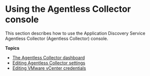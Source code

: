 # Using the Agentless Collector console<a name="agentless-collector-using"></a>

This section describes how to use the Application Discovery Service Agentless Collector \(Agentless Collector\) console\.

**Topics**
+ [The Agentless Collector dashboard](agentless-collector-dashboard.md)
+ [Editing Agentless Collector settings](agentless-collector-edit-configure.md)
+ [Editing VMware vCenter credentials](agentless-collector-vcenter-edit.md)
